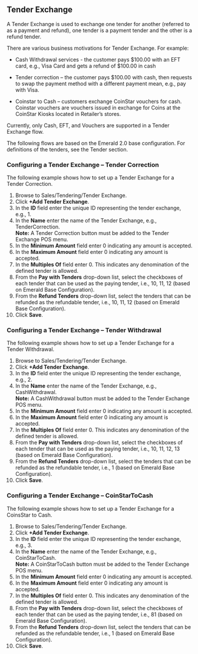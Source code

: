 ## Tender Exchange

A Tender Exchange is used to exchange one tender for another (referred to as a payment and refund), one tender is a payment tender and the other is a refund tender.

There are various business motivations for Tender Exchange. For example:

* Cash Withdrawal services - the customer pays $100.00 with an EFT card, e.g., Visa Card and gets a refund of $100.00 in cash

* Tender correction – the customer pays $100.00 with cash, then requests to swap the payment method with a different payment mean, e.g., pay with Visa.

* Coinstar to Cash – customers exchange CoinStar vouchers for cash. Coinstar vouchers are vouchers issued in exchange for Coins at the CoinStar Kiosks located in Retailer’s stores.

Currently, only Cash, EFT, and Vouchers are supported in a Tender Exchange flow.

The following flows are based on the Emerald 2.0 base configuration. For definitions of the tenders, see the Tender section.

### Configuring a Tender Exchange – Tender Correction

The following example shows how to set up a Tender Exchange for a Tender Correction.

1. Browse to Sales/Tendering/Tender Exchange.
2. Click **+Add Tender Exchange**.
3. In the **ID** field enter the unique ID representing the tender exchange, e.g., 1.
4. In the **Name** enter the name of the Tender Exchange, e.g., TenderCorrection.  
    **Note:** A Tender Correction button must be added to the Tender Exchange POS menu.
5. In the **Minimum Amount** field enter 0 indicating any amount is accepted.
6. In the **Maximum Amount** field enter 0 indicating any amount is accepted.
7. In the **Multiples Of** field enter 0. This indicates any denomination of the defined tender is allowed.
8. From the **Pay with Tenders** drop-down list, select the checkboxes of each tender that can be used as the paying tender, i.e., 10, 11, 12 (based on Emerald Base Configuration).
9. From the **Refund Tenders** drop-down list, select the tenders that can be refunded as the refundable tender, i.e., 10, 11, 12 (based on Emerald Base Configuration).
10. Click **Save**.

### Configuring a Tender Exchange – Tender Withdrawal

The following example shows how to set up a Tender Exchange for a Tender Withdrawal.

1. Browse to Sales/Tendering/Tender Exchange.
2. Click **+Add Tender Exchange**.
3. In the **ID** field enter the unique ID representing the tender exchange, e.g., 2.
4. In the **Name** enter the name of the Tender Exchange, e.g., CashWithdrawal.  
    **Note:** A CashWithdrawal button must be added to the Tender Exchange POS menu.
5. In the **Minimum Amount** field enter 0 indicating any amount is accepted.
6. In the **Maximum Amount** field enter 0 indicating any amount is accepted.
7. In the **Multiples Of** field enter 0. This indicates any denomination of the defined tender is allowed.
8. From the **Pay with Tenders** drop-down list, select the checkboxes of each tender that can be used as the paying tender, i.e., 10, 11, 12, 13 (based on Emerald Base Configuration).
9. From the **Refund Tenders** drop-down list, select the tenders that can be refunded as the refundable tender, i.e., 1 (based on Emerald Base Configuration).
10. Click **Save**.

### Configuring a Tender Exchange – CoinStarToCash

The following example shows how to set up a Tender Exchange for a CoinsStar to Cash.

1. Browse to Sales/Tendering/Tender Exchange.
2. Click **+Add Tender Exchange**.
3. In the **ID** field enter the unique ID representing the tender exchange, e.g., 3.
4. In the **Name** enter the name of the Tender Exchange, e.g., CoinStarToCash.  
**Note:** A CoinStarToCash button must be added to the Tender Exchange POS menu.
5. In the **Minimum Amount** field enter 0 indicating any amount is accepted.
6. In the **Maximum Amount** field enter 0 indicating any amount is accepted.
7. In the **Multiples Of** field enter 0. This indicates any denomination of the defined tender is allowed.
8. From the **Pay with Tenders** drop-down list, select the checkboxes of each tender that can be used as the paying tender, i.e., 81 (based on Emerald Base Configuration).
9. From the **Refund Tenders** drop-down list, select the tenders that can be refunded as the refundable tender, i.e., 1 (based on Emerald Base Configuration).
10. Click **Save**.
